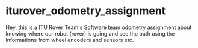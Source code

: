 # iturover_odometry_assignment
Hey, this is a ITU Rover Team's Software team odometry assignment about knowing where our robot (rover) is going and see the path using the informations from wheel encoders and sensors etc.
